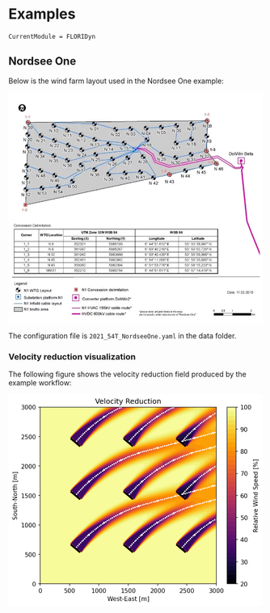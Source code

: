 # Examples

```@meta
CurrentModule = FLORIDyn
```

## Nordsee One

Below is the wind farm layout used in the Nordsee One example:

![Windfarm layout: Nordsee One](windfarm-layout-nordsee-one.webp)

The configuration file is `2021_54T_NordseeOne.yaml` in the data folder.


### Velocity reduction visualization

The following figure shows the velocity reduction field produced by the example workflow:

![Velocity reduction](velocity_reduction.png)


